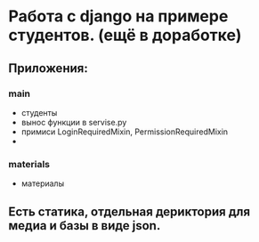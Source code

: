 # Работа с django на примере студентов. (ещё в доработке)

## Приложения:
### main

- студенты
- вынос функции в servise.py
- примиси LoginRequiredMixin, PermissionRequiredMixin
- 

### materials

- материалы

## Есть статика, отдельная дериктория для медиа и базы в виде json.
